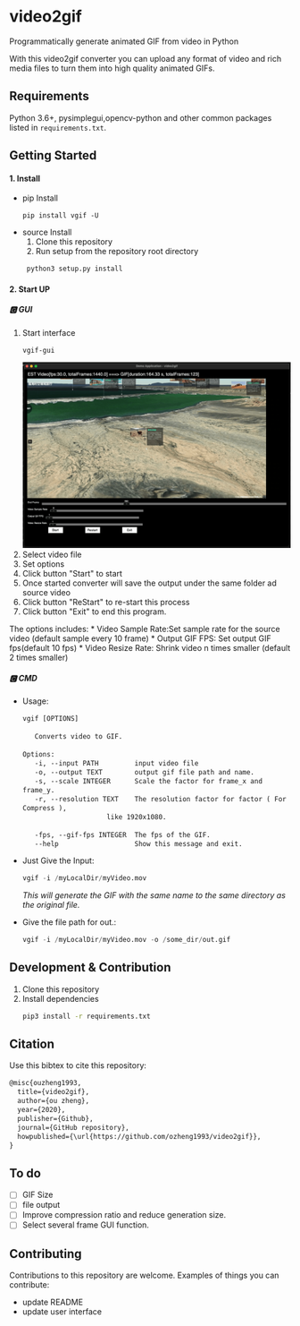 # video2gif

Programmatically generate animated GIF from video in Python

With this video2gif converter you can upload any format of video and rich media files to turn them into high quality animated GIFs. 

## Requirements

Python 3.6+, pysimplegui,opencv-python and other common packages listed in `requirements.txt`.
## Getting Started
#### 1. Install
* pip Install
   ```shell
   pip install vgif -U
   ```
* source Install
   1. Clone this repository
   2. Run setup from the repository root directory
   ```bash
    python3 setup.py install
   ```
#### 2. Start UP
##### 🅶 GUI
   1. Start interface
       ```shell
       vgif-gui
       ```
       ![Instance Segmentation Sample](assets/interface.png)
   2. Select video file
   3. Set options
   4. Click button "Start" to start
   5. Once started converter will save the output under the same folder ad source video
   6. Click button "ReStart" to re-start this process
   7. Click button "Exit" to end this program.
   
   The options includes:
      * Video Sample Rate:Set sample rate for the source video (default sample every 10 frame)
      * Output GIF FPS: Set output GIF fps(default 10 fps)
      * Video Resize Rate: Shrink video n times smaller (default 2 times smaller)

##### 🅲 CMD
   * Usage:
     ```shell
     vgif [OPTIONS]
   
        Converts video to GIF.
   
     Options:
        -i, --input PATH         input video file
        -o, --output TEXT        output gif file path and name.
        -s, --scale INTEGER      Scale the factor for frame_x and frame_y.
        -r, --resolution TEXT    The resolution factor for factor ( For Compress ),
                          like 1920x1080.
   
        -fps, --gif-fps INTEGER  The fps of the GIF.
        --help                   Show this message and exit.
     ```
   *  Just Give the Input:
      ```python
      vgif -i /myLocalDir/myVideo.mov
      ```
      _This will generate the GIF with the same name to the same directory as the original file._


   * Give the file path for out.:
      ```python
      vgif -i /myLocalDir/myVideo.mov -o /some_dir/out.gif
      ```

## Development & Contribution 

1. Clone this repository
2. Install dependencies
   ```bash
   pip3 install -r requirements.txt
   ```


## Citation
Use this bibtex to cite this repository:
```
@misc{ouzheng1993,
  title={video2gif},
  author={ou zheng},
  year={2020},
  publisher={Github},
  journal={GitHub repository},
  howpublished={\url{https://github.com/ozheng1993/video2gif}},
}
```
## To do

- [ ] GIF Size
- [ ] file output
- [ ] Improve compression ratio and reduce generation size.
- [ ] Select several frame GUI function.

## Contributing
Contributions to this repository are welcome. Examples of things you can contribute:
* update README
* update user interface
